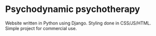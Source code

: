 # Psychodynamic psychotherapy

Website written in Python using Django. Styling done in CSS/JS/HTML. Simple project for commercial use.
